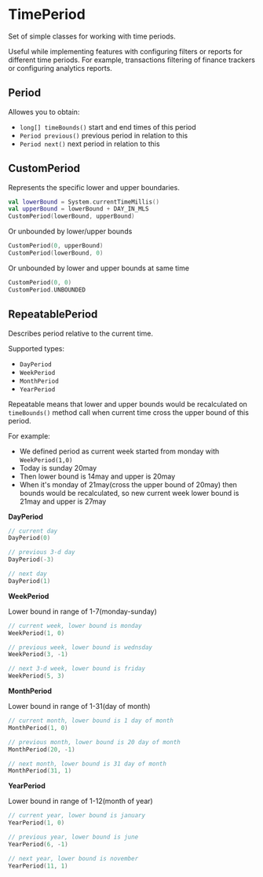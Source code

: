 # TimePeriod
Set of simple classes for working with time periods.

Useful while implementing features with configuring filters or reports for different time periods. For example, transactions filtering of finance trackers or configuring analytics reports.

## Period
Allowes you to obtain: 
- `long[] timeBounds()` start and end times of this period
- `Period previous()` previous period in relation to this
- `Period next()` next period in relation to this

## CustomPeriod
Represents the specific lower and upper boundaries.
```kotlin
val lowerBound = System.currentTimeMillis()
val upperBound = lowerBound + DAY_IN_MLS
CustomPeriod(lowerBound, upperBound)
```
Or unbounded by lower/upper bounds
```kotlin
CustomPeriod(0, upperBound)
CustomPeriod(lowerBound, 0)
```
Or unbounded by lower and upper bounds at same time
```kotlin
CustomPeriod(0, 0)
CustomPeriod.UNBOUNDED
```

## RepeatablePeriod
Describes period relative to the current time.

Supported types:
- `DayPeriod`
- `WeekPeriod`
- `MonthPeriod`
- `YearPeriod`

Repeatable means that lower and upper bounds would be recalculated on `timeBounds()` method call when current time cross the upper bound of this period.

For example:
- We defined period as current week started from monday with `WeekPeriod(1,0)`
- Today is sunday 20may
- Then lower bound is 14may and upper is 20may
- When it's monday of 21may(cross the upper bound of 20may) then bounds would be recalculated, so new current week lower bound is 21may and upper is 27may
 
**DayPeriod**
```kotlin
// current day
DayPeriod(0)

// previous 3-d day
DayPeriod(-3)

// next day
DayPeriod(1)
```

**WeekPeriod**

Lower bound in range of 1-7(monday-sunday)

```kotlin
// current week, lower bound is monday
WeekPeriod(1, 0)	

// previous week, lower bound is wednsday
WeekPeriod(3, -1)	

// next 3-d week, lower bound is friday
WeekPeriod(5, 3)	
```

**MonthPeriod**

Lower bound in range of 1-31(day of month)

```kotlin
// current month, lower bound is 1 day of month
MonthPeriod(1, 0)	

// previous month, lower bound is 20 day of month
MonthPeriod(20, -1)	

// next month, lower bound is 31 day of month
MonthPeriod(31, 1)	
```

**YearPeriod**

Lower bound in range of 1-12(month of year)

```kotlin
// current year, lower bound is january
YearPeriod(1, 0) 			

// previous year, lower bound is june
YearPeriod(6, -1)		

// next year, lower bound is november
YearPeriod(11, 1)				
```
